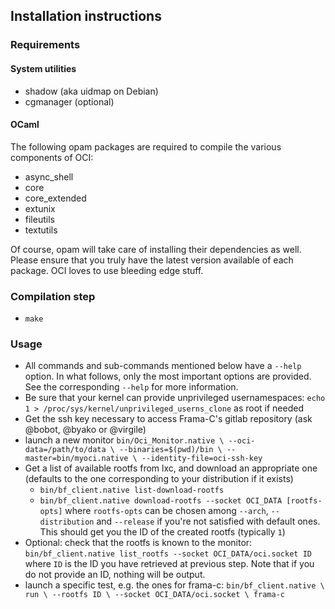 ## Installation instructions ##

### Requirements ###

#### System utilities

- shadow (aka uidmap on Debian)
- cgmanager (optional)

#### OCaml
The following opam packages are required to compile the various components of
OCI:

- async_shell
- core
- core_extended
- extunix
- fileutils
- textutils

Of course, opam will take care of installing their dependencies as well.
Please ensure that you truly have the latest version available of each
package. OCI loves to use bleeding edge stuff.

### Compilation step

- `make`

### Usage

- All commands and sub-commands mentioned below have a `--help` option.
  In what follows, only the most important options are provided. See
  the corresponding `--help` for more information.
- Be sure that your kernel can provide unprivileged usernamespaces:
`echo 1 > /proc/sys/kernel/unprivileged_userns_clone` as root if needed
- Get the ssh key necessary to access Frama-C's gitlab repository (ask
  @bobot, @byako or @virgile)
- launch a new monitor
    `bin/Oci_Monitor.native \
      --oci-data=/path/to/data \
      --binaries=$(pwd)/bin \
      --master=bin/myoci.native \
      --identity-file=oci-ssh-key`
- Get a list of available rootfs from lxc, and download an appropriate one
  (defaults to the one corresponding to your distribution if it exists)
  - `bin/bf_client.native list-download-rootfs`
  - `bin/bf_client.native download-rootfs --socket OCI_DATA [rootfs-opts]`
  where `rootfs-opts` can be chosen among `--arch`, `--distribution` and
  `--release` if you're not satisfied with default ones. This should get you
  the ID of the created rootfs (typically `1`)
- Optional: check that the rootfs is known to the monitor:
  `bin/bf_client.native list_rootfs --socket OCI_DATA/oci.socket ID` where
  `ID` is the ID you have retrieved at previous step. Note that if you do not
  provide an ID, nothing will be output.
- launch a specific test, e.g. the ones for frama-c:
  `bin/bf_client.native \
     run \
     --rootfs ID \
     --socket OCI_DATA/oci.socket \
     frama-c`
